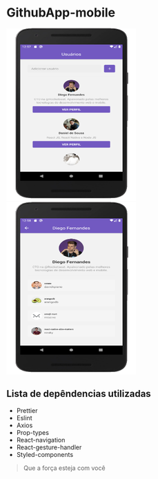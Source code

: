# GithubApp-mobile
<img src="https://github.com/Daniels887/GithubApp-mobile/blob/master/Telas/Main.png" alt="Main" width="300" height="400" /> <img src="https://github.com/Daniels887/GithubApp-mobile/blob/master/Telas/User.png" alt="User" width="300" height="400" /> 
## Lista de depêndencias utilizadas

* Prettier
* Eslint
* Axios
* Prop-types
* React-navigation
* React-gesture-handler
* Styled-components

> Que a força esteja com você
